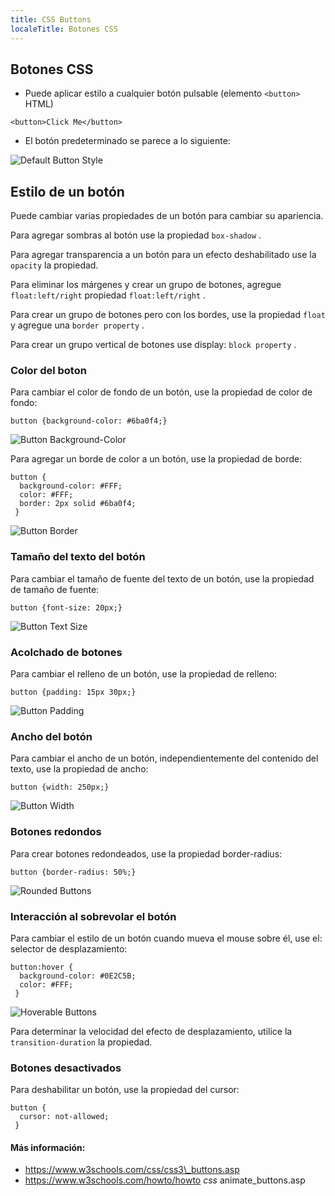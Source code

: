 ```yaml
---
title: CSS Buttons
localeTitle: Botones CSS
---
```

## Botones CSS

*   Puede aplicar estilo a cualquier botón pulsable (elemento `<button>` HTML)

`<button>Click Me</button>`

*   El botón predeterminado se parece a lo siguiente:

![Default Button Style](https://image.ibb.co/kCweAm/button.png "Estilo de botón predeterminado")

## Estilo de un botón

Puede cambiar varias propiedades de un botón para cambiar su apariencia.

Para agregar sombras al botón use la propiedad `box-shadow` .

Para agregar transparencia a un botón para un efecto deshabilitado use la `opacity` la propiedad.

Para eliminar los márgenes y crear un grupo de botones, agregue `float:left/right` propiedad `float:left/right` .

Para crear un grupo de botones pero con los bordes, use la propiedad `float` y agregue una `border property` .

Para crear un grupo vertical de botones use display: `block property` .

### Color del boton

Para cambiar el color de fondo de un botón, use la propiedad de color de fondo:

`button {background-color: #6ba0f4;}`

![Button Background-Color](https://image.ibb.co/f5Xpt6/button_bg_blue.png "Botón de fondo-color")

Para agregar un borde de color a un botón, use la propiedad de borde:
```
button { 
  background-color: #FFF; 
  color: #FFF; 
  border: 2px solid #6ba0f4; 
 } 
```

![Button Border](https://image.ibb.co/kUqymR/button_border_blue.png "Borde del botón")

### Tamaño del texto del botón

Para cambiar el tamaño de fuente del texto de un botón, use la propiedad de tamaño de fuente:

`button {font-size: 20px;}`

![Button Text Size](https://image.ibb.co/gM9r6R/button_fontsize.png "Tamaño del texto del botón")

### Acolchado de botones

Para cambiar el relleno de un botón, use la propiedad de relleno:

`button {padding: 15px 30px;}`

![Button Padding](https://image.ibb.co/fKer6R/button_padding.png "Acolchado de botones")

### Ancho del botón

Para cambiar el ancho de un botón, independientemente del contenido del texto, use la propiedad de ancho:

`button {width: 250px;}`

![Button Width](https://image.ibb.co/cDgSfm/button_width.png "Ancho del botón")

### Botones redondos

Para crear botones redondeados, use la propiedad border-radius:

`button {border-radius: 50%;}`

![Rounded Buttons](https://image.ibb.co/cfH00m/button_bradius.png "Botones redondos")

### Interacción al sobrevolar el botón

Para cambiar el estilo de un botón cuando mueva el mouse sobre él, use el: selector de desplazamiento:
```
button:hover { 
  background-color: #0E2C5B; 
  color: #FFF; 
 } 
```

![Hoverable Buttons](https://image.ibb.co/hxQnfm/button_hover.png "Botones Hoverable")

Para determinar la velocidad del efecto de desplazamiento, utilice la `transition-duration` la propiedad.

### Botones desactivados

Para deshabilitar un botón, use la propiedad del cursor:
```
button { 
  cursor: not-allowed; 
 } 
```

#### Más información:

*   https://www.w3schools.com/css/css3\_buttons.asp
*   https://www.w3schools.com/howto/howto _css_ animate\_buttons.asp
